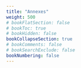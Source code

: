 ```yaml
---
title: "Annexes"
weight: 500
# bookFlatSection: false
# bookToc: true
# bookHidden: false
bookCollapseSection: true
# bookComments: false
# bookSearchExclude: false
bookNumbering: false
---
```

